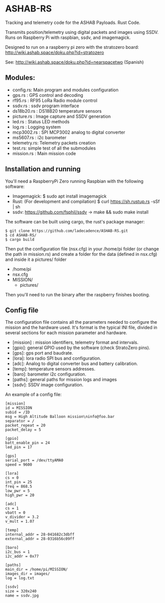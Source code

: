 # ASHAB-RS

Tracking and telemetry code for the ASHAB Payloads. Rust Code.

Transmits position/telemetry using digital packets and images using SSDV.
Runs on Raspberry Pi with raspbian, ssdv, and imagemagick.

Designed to run on a raspberry pi zero with the stratozero board:
http://wiki.ashab.space/doku.php?id=stratozero

See: http://wiki.ashab.space/doku.php?id=nearspacetwo (Spanish)

## Modules:

* config.rs: Main program and modules configuration
* gps.rs : GPS control and decoding
* rf95.rs : RF95 LoRa Radio module control
* ssdv.rs : ssdv program interface
* ds18b20.rs : DS18B20 temperature sensors
* picture.rs : Image capture and SSDV generation
* led.rs : Status LED methods
* log.rs : Logging system
* mcp3002.rs : SPI MCP3002 analog to digital converter
* ms5607.rs : i2c barometer
* telemetry.rs: Telemetry packets creation
* test.rs: simple test of all the submodules
* mission.rs : Main mission code

## Installation and running

You'll need a RaspberryPi Zero running Raspbian with the following software:

* Imagemagick: $ sudo apt install imagemagick
* Rust: (For development and compilation) $ curl https://sh.rustup.rs -sSf | sh
* ssdv: https://github.com/fsphil/ssdv -> make && sudo make install

The software can be built using cargo, the rust's package manager:

```
$ git clone https://github.com/ladecadence/ASHAB-RS.git
$ cd ASHAB-RS/
$ cargo build

```

Then put the configuration file (nsx.cfg) in your /home/pi folder 
(or change the path in mission.rs) and create a folder for the data (defined in nsx.cfg)
and inside it a pictures/ folder

* /home/pi
* nsx.cfg
* MISSION/
  * pictures/

Then you'll need to run the binary after the raspberry finishes booting.


## Config file

The configuration file contains all the parameters needed to configure the mission and the hardware used.
It's format is the typical INI file, divided in several sections for each mission parameter and hardware.

* [mission] : mission identifiers, telemetry format and intervals.
* [gpio]: general GPIO used by the software (check StratoZero pins).
* [gps]: gps port and baudrate.
* [lora]: lora radio SPI bus and configuration.
* [adc]: Analog to digital converter bus and battery calibration.
* [temp]: temperature sensors addresses.
* [baro]: barometer i2c configuration.
* [paths]: general paths for mission logs and images
* [ssdv]: SSDV image configuration.

An example of a config file:

```
[mission]
id = MISSION
subid = /ID
msg = High Altitude Balloon mission\ninfo@foo.bar
separator = /
packet_repeat = 20 
packet_delay = 5 

[gpio]
batt_enable_pin = 24
led_pin = 17

[gps]
serial_port = /dev/ttyAMA0
speed = 9600

[lora]
cs = 0
int_pin = 25
freq = 868.5
low_pwr = 5
high_pwr = 20

[adc]
cs = 1
vbatt = 0
v_divider = 3.2
v_mult = 1.07

[temp]
internal_addr = 28-041682c3dbff
external_addr = 28-0316b56c09ff 

[baro]
i2c_bus = 1
i2c_addr = 0x77

[paths]
main_dir = /home/pi/MISSION/
images_dir = images/
log = log.txt

[ssdv]
size = 320x240
name = ssdv.jpg

```

